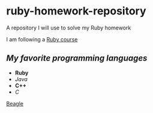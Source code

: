 # ruby-homework-repository
A repository I will use to solve my Ruby homework

I am following a [Ruby course](https://github.com/monorkin/learn.rb)

## *My favorite programming languages*
* __Ruby__
* _Java_
* __C++__
* _C_

[Beagle](https://png2.kisspng.com/sh/2971b4c282744aed19b1295856440d90/L0KzQYm3U8A0N5D4fZH0aYP2gLBuTgBwa5xqjJ9rZXHqfLa0kQVxeKoykdHAcj3ldbLujPUuapZmf95ucz33h7E0kCRwd5UyiOd5cImwRbKCgchiQWJpUdg8OESxRIiCUsExO2Y2TaQ5MEe6RIaAWMkzP191htk=/kisspng-pocket-beagle-puppy-your-beagle-beagles-two-stood-puppy-5a9a8a91d9f384.4792103515200774578927.png)
